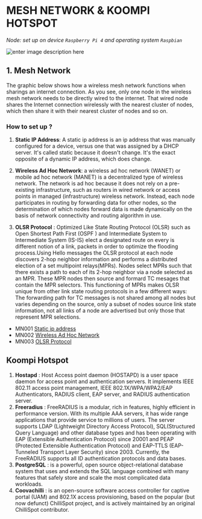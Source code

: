 # MESH NETWORK & KOOMPI HOTSPOT

*Node: set up on device `Raspberry Pi 4` and operating system `Raspbian`*


![enter image description here](https://lh3.googleusercontent.com/Ui9JRHSRg5fxsLqz9v2BbYCBHMzQPrSXT8ozozYbsexqpyZGQum-88M-eXlHXUV_b0HQLb_Z6uRI=s1920 "rasAP")
## 1. Mesh Network
The graphic below shows how a wireless mesh network functions when sharings an internet connection. As you see, only one node in the wireless mesh network needs to be directly wired to the internet. That wired node shares the Internet connection wirelessly with the nearest cluster of nodes, which then share it with their nearest cluster of nodes and so on.

### How to set up ?

1. **Static IP Address**: A static ip address is an ip address that was manually configured for a device, versus one that was assigned by a DHCP server. It's called static because it doesn't change. It's the exact opposite of a dynamic IP address, which does change.

2. **Wireless Ad Hoc Network**:  a wireless ad hoc network (WANET) or mobile ad hoc network (MANET) is a decentralized type of wireless network. The network is ad hoc because it does not rely on a pre-existing infrastructure, such as routers in wired network or access points in managed (infrastructure) wireless network. Instead, each node participates in routing by forwarding data for other nodes, so the determination of which nodes forward data is made dynamically on the basis of network connectivity and routing algorithm in use.
3. **OLSR Protocol** : Optimized Like State Routing Protocol (OLSR) such as Open Shortest Path First (OSPF ) and Intermediate System to Intermediate System (IS-IS) elect a designated route on every is different notion of a link, packets in order to optimize the flooding process.Using Hello messages the OLSR protocol at each node discovers 2-hop neighbor information and performs a distributed election of a set multipoint relays(MPRs). Nodes select MPRs such that there exists a path to each of its 2-hop neighbor via a node selected as an MPR. These  MPR nodes then source and formard TC mesages that contain the MPR selectors. This functioning of MPRs makes OLSR unique from other link state routing protocols in a few different ways: The forwarding path for TC messages is not shared among all nodes but varies depending on the source, only a subset of nodes source link state information, not all links of a node are advertised but only those that represent MPR selections.

* MN001 [Static ip address](/mn/static_ip_address.001.md)
* MN002 [Wireless Ad Hoc Network](/mn/wireless_ad_hoc.002.md)
* MN003 [OLSR Protocol](/mn/olsr_protocol.003.md)

## Koompi Hotspot

1. **Hostapd** :  Host Access point daemon (HOSTAPD) is a user space daemon for access point and authentication servers. It implements IEEE 802.11 access point management, IEEE 802.1X/WPA/WPA2/EAP Authenticators, RADIUS client, EAP server, and RADIUS authentication server.
2. **Freeradius** : FreeRADIUS is a modular, rich in features, highly efficient in performance version. With its multiple AAA servers, it has wide range applications that provide service to millions of users. The server supports LDAP (Lightweight Directory Access Protocol), SQL(Structured Query Language) and other database types and has been operating with EAP (Extensible Authentication Protocol) since 20001 and PEAP (Protected Extensible Authentication Protocol) and EAP-TTLS (EAP-Tunneled Transport Layer Security) since 2003. Currently, the FreeRADIUS supports all ID authentication protocols and data bases.
3. **PostgreSQL** : is a powerful, open source object-relational database system that uses and extends the SQL language combined with many features that safely store and scale the most complicated data workloads.
4. **Coovachilli** : is an open-source software access controller for captive portal (UAM) and 802.1X access provisioning, based on the popular (but now defunct) ChilliSpot project, and is actively maintained by an original ChilliSpot contributor.


